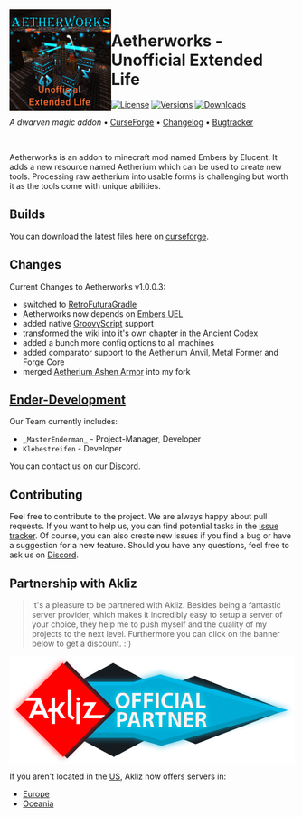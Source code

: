 <img src="project_logo.png" align="left" width="180px"/>

# Aetherworks - Unofficial Extended Life

[![License](https://img.shields.io/github/license/Ender-Development/Aetherworks-Extended-Life.svg?label=License)](LICENSE)
[![Versions](https://img.shields.io/curseforge/game-versions/1003576?logo=curseforge&label=Game%20Version)](https://www.curseforge.com/minecraft/mc-mods/aetherworks-extended-life)
[![Downloads](https://img.shields.io/curseforge/dt/1003576?logo=curseforge&label=Downloads)](https://www.curseforge.com/minecraft/mc-mods/aetherworks-extended-life)

*A dwarven magic addon*
• [CurseForge](https://curseforge.com/minecraft/mc-mods/aetherworks-extended-life)
• [Changelog](CHANGELOG.md)
• [Bugtracker](https://github.com/Ender-Development/Aetherworks-Extended-Life/issues)

<br />

Aetherworks is an addon to minecraft mod named Embers by Elucent. It adds a new resource named Aetherium which can be used to create new tools. Processing raw aetherium into usable forms is challenging but worth it as the tools come with unique abilities.

## Builds
You can download the latest files here on [curseforge](https://curseforge.com/minecraft/mc-mods/aetherworks-extended-life).

## Changes

Current Changes to Aetherworks v1.0.0.3:
- switched to [RetroFuturaGradle](https://github.com/GTNewHorizons/RetroFuturaGradle)
- Aetherworks now depends on [Embers UEL](https://curseforge.com/minecraft/mc-mods/embers-extended-life)
- added native [GroovyScript](https://github.com/CleanroomMC/GroovyScript) support
- transformed the wiki into it's own chapter in the Ancient Codex
- added a bunch more config options to all machines
- added comparator support to the Aetherium Anvil, Metal Former and Forge Core
- merged [Aetherium Ashen Armor](https://www.curseforge.com/minecraft/mc-mods/aetherium-ashen-armor) into my fork

## [Ender-Development](https://github.com/Ender-Development)

Our Team currently includes:
- `_MasterEnderman_` - Project-Manager, Developer
- `Klebestreifen` - Developer

You can contact us on our [Discord](https://discord.gg/JF7x2vG).

## Contributing
Feel free to contribute to the project. We are always happy about pull requests.
If you want to help us, you can find potential tasks in the [issue tracker](https://github.com/Ender-Development/Aetherworks-Extended-Life/issues).
Of course, you can also create new issues if you find a bug or have a suggestion for a new feature.
Should you have any questions, feel free to ask us on [Discord](https://discord.gg/JF7x2vG).

## Partnership with Akliz

> It's a pleasure to be partnered with Akliz. Besides being a fantastic server provider, which makes it incredibly easy to setup a server of your choice, they help me to push myself and the quality of my projects to the next level. Furthermore you can click on the banner below to get a discount. :')

<a href="https://www.akliz.net/enderman"><img src="https://github.com/MasterEnderman/Zerblands-Remastered/raw/master/Akliz_Partner.png" align="center"/></a>

If you aren't located in the [US](https://www.akliz.net/enderman), Akliz now offers servers in:

- [Europe](https://www.akliz.net/enderman-eu)
- [Oceania](https://www.akliz.net/enderman-oce)